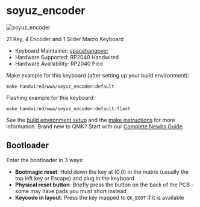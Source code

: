 # soyuz_encoder

![soyuz_encoder](https://i.imgur.com/KwwORGSh.jpeg)

21 Key, 4 Encoder and 1 Slider Macro Keyboard

* Keyboard Maintainer: [spacehangover](https://github.com/spacehangover)
* Hardware Supported: RP2040 Handwired
* Hardware Availability: RP2040 Pico

Make example for this keyboard (after setting up your build environment):

    make handwired/wwa/soyuz_encoder:default

Flashing example for this keyboard:

    make handwired/wwa/soyuz_encoder:default:flash

See the [build environment setup](https://docs.qmk.fm/#/getting_started_build_tools) and the [make instructions](https://docs.qmk.fm/#/getting_started_make_guide) for more information. Brand new to QMK? Start with our [Complete Newbs Guide](https://docs.qmk.fm/#/newbs).

## Bootloader

Enter the bootloader in 3 ways:

* **Bootmagic reset**: Hold down the key at (0,0) in the matrix (usually the top left key or Escape) and plug in the keyboard
* **Physical reset button**: Briefly press the button on the back of the PCB - some may have pads you must short instead
* **Keycode in layout**: Press the key mapped to `QK_BOOT` if it is available
